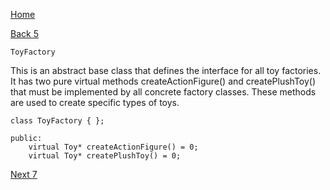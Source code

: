[Home](page01.md)

[Back 5](page05.md)

```
ToyFactory
```

This is an abstract base class that defines the interface for all toy factories. It has two pure virtual methods createActionFigure() and createPlushToy() that must be implemented by all concrete factory classes. These methods are used to create specific types of toys.

```
class ToyFactory { };
```

```
public:
    virtual Toy* createActionFigure() = 0;
    virtual Toy* createPlushToy() = 0;
```


[Next 7](page07.md)
